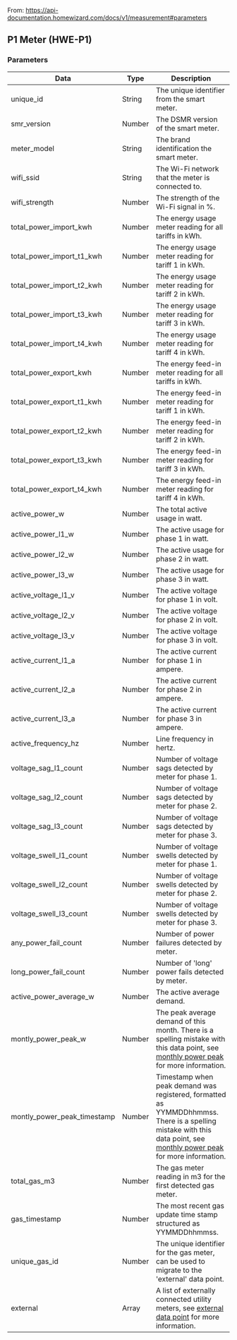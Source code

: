 From: https://api-documentation.homewizard.com/docs/v1/measurement#parameters

## P1 Meter (HWE-P1)

### Parameters

| Data                        | Type   | Description                                                                                                                                                                                 |
| --------------------------- | ------ | ------------------------------------------------------------------------------------------------------------------------------------------------------------------------------------------- |
| unique_id                   | String | The unique identifier from the smart meter.                                                                                                                                                 |
| smr_version                 | Number | The DSMR version of the smart meter.                                                                                                                                                        |
| meter_model                 | String | The brand identification the smart meter.                                                                                                                                                   |
| wifi_ssid                   | String | The Wi-Fi network that the meter is connected to.                                                                                                                                           |
| wifi_strength               | Number | The strength of the Wi-Fi signal in %.                                                                                                                                                      |
| total_power_import_kwh      | Number | The energy usage meter reading for all tariffs in kWh.                                                                                                                                      |
| total_power_import_t1_kwh   | Number | The energy usage meter reading for tariff 1 in kWh.                                                                                                                                         |
| total_power_import_t2_kwh   | Number | The energy usage meter reading for tariff 2 in kWh.                                                                                                                                         |
| total_power_import_t3_kwh   | Number | The energy usage meter reading for tariff 3 in kWh.                                                                                                                                         |
| total_power_import_t4_kwh   | Number | The energy usage meter reading for tariff 4 in kWh.                                                                                                                                         |
| total_power_export_kwh      | Number | The energy feed-in meter reading for all tariffs in kWh.                                                                                                                                    |
| total_power_export_t1_kwh   | Number | The energy feed-in meter reading for tariff 1 in kWh.                                                                                                                                       |
| total_power_export_t2_kwh   | Number | The energy feed-in meter reading for tariff 2 in kWh.                                                                                                                                       |
| total_power_export_t3_kwh   | Number | The energy feed-in meter reading for tariff 3 in kWh.                                                                                                                                       |
| total_power_export_t4_kwh   | Number | The energy feed-in meter reading for tariff 4 in kWh.                                                                                                                                       |
| active_power_w              | Number | The total active usage in watt.                                                                                                                                                             |
| active_power_l1_w           | Number | The active usage for phase 1 in watt.                                                                                                                                                       |
| active_power_l2_w           | Number | The active usage for phase 2 in watt.                                                                                                                                                       |
| active_power_l3_w           | Number | The active usage for phase 3 in watt.                                                                                                                                                       |
| active_voltage_l1_v         | Number | The active voltage for phase 1 in volt.                                                                                                                                                     |
| active_voltage_l2_v         | Number | The active voltage for phase 2 in volt.                                                                                                                                                     |
| active_voltage_l3_v         | Number | The active voltage for phase 3 in volt.                                                                                                                                                     |
| active_current_l1_a         | Number | The active current for phase 1 in ampere.                                                                                                                                                   |
| active_current_l2_a         | Number | The active current for phase 2 in ampere.                                                                                                                                                   |
| active_current_l3_a         | Number | The active current for phase 3 in ampere.                                                                                                                                                   |
| active_frequency_hz         | Number | Line frequency in hertz.                                                                                                                                                                    |
| voltage_sag_l1_count        | Number | Number of voltage sags detected by meter for phase 1.                                                                                                                                       |
| voltage_sag_l2_count        | Number | Number of voltage sags detected by meter for phase 2.                                                                                                                                       |
| voltage_sag_l3_count        | Number | Number of voltage sags detected by meter for phase 3.                                                                                                                                       |
| voltage_swell_l1_count      | Number | Number of voltage swells detected by meter for phase 1.                                                                                                                                     |
| voltage_swell_l2_count      | Number | Number of voltage swells detected by meter for phase 2.                                                                                                                                     |
| voltage_swell_l3_count      | Number | Number of voltage swells detected by meter for phase 3.                                                                                                                                     |
| any_power_fail_count        | Number | Number of power failures detected by meter.                                                                                                                                                 |
| long_power_fail_count       | Number | Number of 'long' power fails detected by meter.                                                                                                                                             |
| active_power_average_w      | Number | The active average demand.                                                                                                                                                                  |
| montly_power_peak_w         | Number | The peak average demand of this month. There is a spelling mistake with this data point, see [monthly power peak](#monthly-power-peak) for more information.                                |
| montly_power_peak_timestamp | Number | Timestamp when peak demand was registered, formatted as YYMMDDhhmmss. There is a spelling mistake with this data point, see [monthly power peak](#monthly-power-peak) for more information. |
| total_gas_m3                | Number | The gas meter reading in m3 for the first detected gas meter.                                                                                                                               |
| gas_timestamp               | Number | The most recent gas update time stamp structured as YYMMDDhhmmss.                                                                                                                           |
| unique_gas_id               | Number | The unique identifier for the gas meter, can be used to migrate to the 'external' data point.                                                                                               |
| external                    | Array  | A list of externally connected utility meters, see [external data point](#external-devices) for more information.                                                                           |
